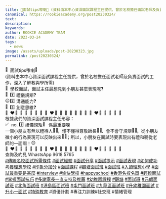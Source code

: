 ```yaml
---
title: 🌟面試tips嚟喇🌟 (資料由本中心資深面試課程主任提供，曾於名校擔任面試老師及負責面試的工作，深入了解教與學所需)
canonical: https://rookieacademy.org/post20230324/
text: 
description: 
keywords: 
author: ROOKIE ACADEMY TEAM
date: 2023-03-24
tags:
  - news
image: /assets/uploads/post-20230323.jpg
permalink: /post20230324/
---
```

<span class="x193iq5w xeuugli x13faqbe x1vvkbs x1xmvt09 x1lliihq x1s928wv xhkezso x1gmr53x x1cpjm7i x1fgarty x1943h6x xudqn12 x3x7a5m x6prxxf xvq8zen xo1l8bm xzsf02u x1yc453h" dir="auto"><div class="x11i5rnm xat24cr x1mh8g0r x1vvkbs xdj266r x126k92a"><div dir="auto" style="text-align: start;"><span class="x3nfvp2 x1j61x8r x1fcty0u xdj266r xhhsvwb xat24cr xgzva0m xxymvpz xlup9mm x1kky2od"><img height="16" width="16" alt="🌟" referrerpolicy="origin-when-cross-origin" src="https://static.xx.fbcdn.net/images/emoji.php/v9/t39/1.5/16/1f31f.png"></span>面試tips嚟喇<span class="x3nfvp2 x1j61x8r x1fcty0u xdj266r xhhsvwb xat24cr xgzva0m xxymvpz xlup9mm x1kky2od"><img height="16" width="16" alt="🌟" referrerpolicy="origin-when-cross-origin" src="https://static.xx.fbcdn.net/images/emoji.php/v9/t39/1.5/16/1f31f.png"></span> </div></div><div class="x11i5rnm xat24cr x1mh8g0r x1vvkbs xtlvy1s x126k92a"><div dir="auto" style="text-align: start;">(資料由本中心資深面試課程主任提供，曾於名校擔任面試老師及負責面試的工作，深入了解教與學所需)</div></div><div class="x11i5rnm xat24cr x1mh8g0r x1vvkbs xtlvy1s x126k92a"><div dir="auto" style="text-align: start;"><span class="x3nfvp2 x1j61x8r x1fcty0u xdj266r xhhsvwb xat24cr xgzva0m xxymvpz xlup9mm x1kky2od"><img height="16" width="16" alt="🧐" referrerpolicy="origin-when-cross-origin" src="https://static.xx.fbcdn.net/images/emoji.php/v9/t36/1.5/16/1f9d0.png"></span>學校面試，面試主任最想見到小朋友甚麼表現呢<span class="x3nfvp2 x1j61x8r x1fcty0u xdj266r xhhsvwb xat24cr xgzva0m xxymvpz xlup9mm x1kky2od"><img height="16" width="16" alt="❓" referrerpolicy="origin-when-cross-origin" src="https://static.xx.fbcdn.net/images/emoji.php/v9/td3/1.5/16/2753.png"></span></div></div><div class="x11i5rnm xat24cr x1mh8g0r x1vvkbs xtlvy1s x126k92a"><div dir="auto" style="text-align: start;"><span class="x3nfvp2 x1j61x8r x1fcty0u xdj266r xhhsvwb xat24cr xgzva0m xxymvpz xlup9mm x1kky2od"><img height="16" width="16" alt="🫡" referrerpolicy="origin-when-cross-origin" src="https://static.xx.fbcdn.net/images/emoji.php/v9/t7e/1.5/16/1fae1.png"></span><span class="x3nfvp2 x1j61x8r x1fcty0u xdj266r xhhsvwb xat24cr xgzva0m xxymvpz xlup9mm x1kky2od"><img height="16" width="16" alt="1️⃣" referrerpolicy="origin-when-cross-origin" src="https://static.xx.fbcdn.net/images/emoji.php/v9/t93/1.5/16/31_20e3.png"></span> 禮儀規矩<span class="x3nfvp2 x1j61x8r x1fcty0u xdj266r xhhsvwb xat24cr xgzva0m xxymvpz xlup9mm x1kky2od"><img height="16" width="16" alt="❓" referrerpolicy="origin-when-cross-origin" src="https://static.xx.fbcdn.net/images/emoji.php/v9/td3/1.5/16/2753.png"></span></div></div><div class="x11i5rnm xat24cr x1mh8g0r x1vvkbs xtlvy1s x126k92a"><div dir="auto" style="text-align: start;"><span class="x3nfvp2 x1j61x8r x1fcty0u xdj266r xhhsvwb xat24cr xgzva0m xxymvpz xlup9mm x1kky2od"><img height="16" width="16" alt="😉" referrerpolicy="origin-when-cross-origin" src="https://static.xx.fbcdn.net/images/emoji.php/v9/tb0/1.5/16/1f609.png"></span><span class="x3nfvp2 x1j61x8r x1fcty0u xdj266r xhhsvwb xat24cr xgzva0m xxymvpz xlup9mm x1kky2od"><img height="16" width="16" alt="2️⃣" referrerpolicy="origin-when-cross-origin" src="https://static.xx.fbcdn.net/images/emoji.php/v9/tb2/1.5/16/32_20e3.png"></span> 溝通能力<span class="x3nfvp2 x1j61x8r x1fcty0u xdj266r xhhsvwb xat24cr xgzva0m xxymvpz xlup9mm x1kky2od"><img height="16" width="16" alt="❓" referrerpolicy="origin-when-cross-origin" src="https://static.xx.fbcdn.net/images/emoji.php/v9/td3/1.5/16/2753.png"></span></div></div><div class="x11i5rnm xat24cr x1mh8g0r x1vvkbs xtlvy1s x126k92a"><div dir="auto" style="text-align: start;"><span class="x3nfvp2 x1j61x8r x1fcty0u xdj266r xhhsvwb xat24cr xgzva0m xxymvpz xlup9mm x1kky2od"><img height="16" width="16" alt="🤔" referrerpolicy="origin-when-cross-origin" src="https://static.xx.fbcdn.net/images/emoji.php/v9/t8d/1.5/16/1f914.png"></span><span class="x3nfvp2 x1j61x8r x1fcty0u xdj266r xhhsvwb xat24cr xgzva0m xxymvpz xlup9mm x1kky2od"><img height="16" width="16" alt="3️⃣" referrerpolicy="origin-when-cross-origin" src="https://static.xx.fbcdn.net/images/emoji.php/v9/td1/1.5/16/33_20e3.png"></span> 創意思維<span class="x3nfvp2 x1j61x8r x1fcty0u xdj266r xhhsvwb xat24cr xgzva0m xxymvpz xlup9mm x1kky2od"><img height="16" width="16" alt="❓" referrerpolicy="origin-when-cross-origin" src="https://static.xx.fbcdn.net/images/emoji.php/v9/td3/1.5/16/2753.png"></span></div></div><div class="x11i5rnm xat24cr x1mh8g0r x1vvkbs xtlvy1s x126k92a"><div dir="auto" style="text-align: start;"><span class="x3nfvp2 x1j61x8r x1fcty0u xdj266r xhhsvwb xat24cr xgzva0m xxymvpz xlup9mm x1kky2od"><img height="16" width="16" alt="💖" referrerpolicy="origin-when-cross-origin" src="https://static.xx.fbcdn.net/images/emoji.php/v9/t42/1.5/16/1f496.png"></span><span class="x3nfvp2 x1j61x8r x1fcty0u xdj266r xhhsvwb xat24cr xgzva0m xxymvpz xlup9mm x1kky2od"><img height="16" width="16" alt="❤️" referrerpolicy="origin-when-cross-origin" src="https://static.xx.fbcdn.net/images/emoji.php/v9/tf3/1.5/16/2764.png"></span><span class="x3nfvp2 x1j61x8r x1fcty0u xdj266r xhhsvwb xat24cr xgzva0m xxymvpz xlup9mm x1kky2od"><img height="16" width="16" alt="🧡" referrerpolicy="origin-when-cross-origin" src="https://static.xx.fbcdn.net/images/emoji.php/v9/t56/1.5/16/1f9e1.png"></span><span class="x3nfvp2 x1j61x8r x1fcty0u xdj266r xhhsvwb xat24cr xgzva0m xxymvpz xlup9mm x1kky2od"><img height="16" width="16" alt="💛" referrerpolicy="origin-when-cross-origin" src="https://static.xx.fbcdn.net/images/emoji.php/v9/t6e/1.5/16/1f49b.png"></span><span class="x3nfvp2 x1j61x8r x1fcty0u xdj266r xhhsvwb xat24cr xgzva0m xxymvpz xlup9mm x1kky2od"><img height="16" width="16" alt="💙" referrerpolicy="origin-when-cross-origin" src="https://static.xx.fbcdn.net/images/emoji.php/v9/tc5/1.5/16/1f499.png"></span><span class="x3nfvp2 x1j61x8r x1fcty0u xdj266r xhhsvwb xat24cr xgzva0m xxymvpz xlup9mm x1kky2od"><img height="16" width="16" alt="💜" referrerpolicy="origin-when-cross-origin" src="https://static.xx.fbcdn.net/images/emoji.php/v9/tef/1.5/16/1f49c.png"></span><span class="x3nfvp2 x1j61x8r x1fcty0u xdj266r xhhsvwb xat24cr xgzva0m xxymvpz xlup9mm x1kky2od"><img height="16" width="16" alt="🤍" referrerpolicy="origin-when-cross-origin" src="https://static.xx.fbcdn.net/images/emoji.php/v9/t1e/1.5/16/1f90d.png"></span><span class="x3nfvp2 x1j61x8r x1fcty0u xdj266r xhhsvwb xat24cr xgzva0m xxymvpz xlup9mm x1kky2od"><img height="16" width="16" alt="🤎" referrerpolicy="origin-when-cross-origin" src="https://static.xx.fbcdn.net/images/emoji.php/v9/t9f/1.5/16/1f90e.png"></span><span class="x3nfvp2 x1j61x8r x1fcty0u xdj266r xhhsvwb xat24cr xgzva0m xxymvpz xlup9mm x1kky2od"><img height="16" width="16" alt="💖" referrerpolicy="origin-when-cross-origin" src="https://static.xx.fbcdn.net/images/emoji.php/v9/t42/1.5/16/1f496.png"></span><span class="x3nfvp2 x1j61x8r x1fcty0u xdj266r xhhsvwb xat24cr xgzva0m xxymvpz xlup9mm x1kky2od"><img height="16" width="16" alt="❤️" referrerpolicy="origin-when-cross-origin" src="https://static.xx.fbcdn.net/images/emoji.php/v9/tf3/1.5/16/2764.png"></span><span class="x3nfvp2 x1j61x8r x1fcty0u xdj266r xhhsvwb xat24cr xgzva0m xxymvpz xlup9mm x1kky2od"><img height="16" width="16" alt="🧡" referrerpolicy="origin-when-cross-origin" src="https://static.xx.fbcdn.net/images/emoji.php/v9/t56/1.5/16/1f9e1.png"></span><span class="x3nfvp2 x1j61x8r x1fcty0u xdj266r xhhsvwb xat24cr xgzva0m xxymvpz xlup9mm x1kky2od"><img height="16" width="16" alt="💛" referrerpolicy="origin-when-cross-origin" src="https://static.xx.fbcdn.net/images/emoji.php/v9/t6e/1.5/16/1f49b.png"></span><span class="x3nfvp2 x1j61x8r x1fcty0u xdj266r xhhsvwb xat24cr xgzva0m xxymvpz xlup9mm x1kky2od"><img height="16" width="16" alt="💚" referrerpolicy="origin-when-cross-origin" src="https://static.xx.fbcdn.net/images/emoji.php/v9/ted/1.5/16/1f49a.png"></span><span class="x3nfvp2 x1j61x8r x1fcty0u xdj266r xhhsvwb xat24cr xgzva0m xxymvpz xlup9mm x1kky2od"><img height="16" width="16" alt="💙" referrerpolicy="origin-when-cross-origin" src="https://static.xx.fbcdn.net/images/emoji.php/v9/tc5/1.5/16/1f499.png"></span><span class="x3nfvp2 x1j61x8r x1fcty0u xdj266r xhhsvwb xat24cr xgzva0m xxymvpz xlup9mm x1kky2od"><img height="16" width="16" alt="💜" referrerpolicy="origin-when-cross-origin" src="https://static.xx.fbcdn.net/images/emoji.php/v9/tef/1.5/16/1f49c.png"></span><span class="x3nfvp2 x1j61x8r x1fcty0u xdj266r xhhsvwb xat24cr xgzva0m xxymvpz xlup9mm x1kky2od"><img height="16" width="16" alt="🤍" referrerpolicy="origin-when-cross-origin" src="https://static.xx.fbcdn.net/images/emoji.php/v9/t1e/1.5/16/1f90d.png"></span><span class="x3nfvp2 x1j61x8r x1fcty0u xdj266r xhhsvwb xat24cr xgzva0m xxymvpz xlup9mm x1kky2od"><img height="16" width="16" alt="🤎" referrerpolicy="origin-when-cross-origin" src="https://static.xx.fbcdn.net/images/emoji.php/v9/t9f/1.5/16/1f90e.png"></span><span class="x3nfvp2 x1j61x8r x1fcty0u xdj266r xhhsvwb xat24cr xgzva0m xxymvpz xlup9mm x1kky2od"><img height="16" width="16" alt="💖" referrerpolicy="origin-when-cross-origin" src="https://static.xx.fbcdn.net/images/emoji.php/v9/t42/1.5/16/1f496.png"></span><span class="x3nfvp2 x1j61x8r x1fcty0u xdj266r xhhsvwb xat24cr xgzva0m xxymvpz xlup9mm x1kky2od"><img height="16" width="16" alt="❤️" referrerpolicy="origin-when-cross-origin" src="https://static.xx.fbcdn.net/images/emoji.php/v9/tf3/1.5/16/2764.png"></span><span class="x3nfvp2 x1j61x8r x1fcty0u xdj266r xhhsvwb xat24cr xgzva0m xxymvpz xlup9mm x1kky2od"><img height="16" width="16" alt="🧡" referrerpolicy="origin-when-cross-origin" src="https://static.xx.fbcdn.net/images/emoji.php/v9/t56/1.5/16/1f9e1.png"></span><span class="x3nfvp2 x1j61x8r x1fcty0u xdj266r xhhsvwb xat24cr xgzva0m xxymvpz xlup9mm x1kky2od"><img height="16" width="16" alt="💛" referrerpolicy="origin-when-cross-origin" src="https://static.xx.fbcdn.net/images/emoji.php/v9/t6e/1.5/16/1f49b.png"></span><span class="x3nfvp2 x1j61x8r x1fcty0u xdj266r xhhsvwb xat24cr xgzva0m xxymvpz xlup9mm x1kky2od"><img height="16" width="16" alt="💙" referrerpolicy="origin-when-cross-origin" src="https://static.xx.fbcdn.net/images/emoji.php/v9/tc5/1.5/16/1f499.png"></span><span class="x3nfvp2 x1j61x8r x1fcty0u xdj266r xhhsvwb xat24cr xgzva0m xxymvpz xlup9mm x1kky2od"><img height="16" width="16" alt="💜" referrerpolicy="origin-when-cross-origin" src="https://static.xx.fbcdn.net/images/emoji.php/v9/tef/1.5/16/1f49c.png"></span><span class="x3nfvp2 x1j61x8r x1fcty0u xdj266r xhhsvwb xat24cr xgzva0m xxymvpz xlup9mm x1kky2od"><img height="16" width="16" alt="🤍" referrerpolicy="origin-when-cross-origin" src="https://static.xx.fbcdn.net/images/emoji.php/v9/t1e/1.5/16/1f90d.png"></span></div></div><div class="x11i5rnm xat24cr x1mh8g0r x1vvkbs xtlvy1s x126k92a"><div dir="auto" style="text-align: start;">根據我們的資深面試課程主任形容：</div></div><div class="x11i5rnm xat24cr x1mh8g0r x1vvkbs xtlvy1s x126k92a"><div dir="auto" style="text-align: start;"><span class="x3nfvp2 x1j61x8r x1fcty0u xdj266r xhhsvwb xat24cr xgzva0m xxymvpz xlup9mm x1kky2od"><img height="16" width="16" alt="✅" referrerpolicy="origin-when-cross-origin" src="https://static.xx.fbcdn.net/images/emoji.php/v9/tba/1.5/16/2705.png"></span> no. <span class="x3nfvp2 x1j61x8r x1fcty0u xdj266r xhhsvwb xat24cr xgzva0m xxymvpz xlup9mm x1kky2od"><img height="16" width="16" alt="1️⃣" referrerpolicy="origin-when-cross-origin" src="https://static.xx.fbcdn.net/images/emoji.php/v9/t93/1.5/16/31_20e3.png"></span> 禮儀規矩<span class="x3nfvp2 x1j61x8r x1fcty0u xdj266r xhhsvwb xat24cr xgzva0m xxymvpz xlup9mm x1kky2od"><img height="16" width="16" alt="💖" referrerpolicy="origin-when-cross-origin" src="https://static.xx.fbcdn.net/images/emoji.php/v9/t42/1.5/16/1f496.png"></span> 係最重要㗎</div></div><div class="x11i5rnm xat24cr x1mh8g0r x1vvkbs xtlvy1s x126k92a"><div dir="auto" style="text-align: start;">一個小朋友有無以禮待人<span class="x3nfvp2 x1j61x8r x1fcty0u xdj266r xhhsvwb xat24cr xgzva0m xxymvpz xlup9mm x1kky2od"><img height="16" width="16" alt="👦🏼" referrerpolicy="origin-when-cross-origin" src="https://static.xx.fbcdn.net/images/emoji.php/v9/ta1/1.5/16/1f466_1f3fc.png"></span>，懂不懂得尊敬師長<span class="x3nfvp2 x1j61x8r x1fcty0u xdj266r xhhsvwb xat24cr xgzva0m xxymvpz xlup9mm x1kky2od"><img height="16" width="16" alt="👧🏼" referrerpolicy="origin-when-cross-origin" src="https://static.xx.fbcdn.net/images/emoji.php/v9/t62/1.5/16/1f467_1f3fc.png"></span>、會不會守規矩<span class="x3nfvp2 x1j61x8r x1fcty0u xdj266r xhhsvwb xat24cr xgzva0m xxymvpz xlup9mm x1kky2od"><img height="16" width="16" alt="🧒🏼" referrerpolicy="origin-when-cross-origin" src="https://static.xx.fbcdn.net/images/emoji.php/v9/t34/1.5/16/1f9d2_1f3fc.png"></span>，從小朋友微小的行為表現可以反映出來<span class="x3nfvp2 x1j61x8r x1fcty0u xdj266r xhhsvwb xat24cr xgzva0m xxymvpz xlup9mm x1kky2od"><img height="16" width="16" alt="👧🏼" referrerpolicy="origin-when-cross-origin" src="https://static.xx.fbcdn.net/images/emoji.php/v9/t62/1.5/16/1f467_1f3fc.png"></span>；所以，小朋友在面試時要表現出有禮和聽從老師的一面啊！<span class="x3nfvp2 x1j61x8r x1fcty0u xdj266r xhhsvwb xat24cr xgzva0m xxymvpz xlup9mm x1kky2od"><img height="16" width="16" alt="😊" referrerpolicy="origin-when-cross-origin" src="https://static.xx.fbcdn.net/images/emoji.php/v9/td8/1.5/16/1f60a.png"></span></div></div><div class="x11i5rnm xat24cr x1mh8g0r x1vvkbs xtlvy1s x126k92a"><div dir="auto" style="text-align: start;"><span class="x3nfvp2 x1j61x8r x1fcty0u xdj266r xhhsvwb xat24cr xgzva0m xxymvpz xlup9mm x1kky2od"><img height="16" width="16" alt="💖" referrerpolicy="origin-when-cross-origin" src="https://static.xx.fbcdn.net/images/emoji.php/v9/t42/1.5/16/1f496.png"></span><span class="x3nfvp2 x1j61x8r x1fcty0u xdj266r xhhsvwb xat24cr xgzva0m xxymvpz xlup9mm x1kky2od"><img height="16" width="16" alt="❤️" referrerpolicy="origin-when-cross-origin" src="https://static.xx.fbcdn.net/images/emoji.php/v9/tf3/1.5/16/2764.png"></span><span class="x3nfvp2 x1j61x8r x1fcty0u xdj266r xhhsvwb xat24cr xgzva0m xxymvpz xlup9mm x1kky2od"><img height="16" width="16" alt="🧡" referrerpolicy="origin-when-cross-origin" src="https://static.xx.fbcdn.net/images/emoji.php/v9/t56/1.5/16/1f9e1.png"></span><span class="x3nfvp2 x1j61x8r x1fcty0u xdj266r xhhsvwb xat24cr xgzva0m xxymvpz xlup9mm x1kky2od"><img height="16" width="16" alt="💛" referrerpolicy="origin-when-cross-origin" src="https://static.xx.fbcdn.net/images/emoji.php/v9/t6e/1.5/16/1f49b.png"></span><span class="x3nfvp2 x1j61x8r x1fcty0u xdj266r xhhsvwb xat24cr xgzva0m xxymvpz xlup9mm x1kky2od"><img height="16" width="16" alt="💙" referrerpolicy="origin-when-cross-origin" src="https://static.xx.fbcdn.net/images/emoji.php/v9/tc5/1.5/16/1f499.png"></span><span class="x3nfvp2 x1j61x8r x1fcty0u xdj266r xhhsvwb xat24cr xgzva0m xxymvpz xlup9mm x1kky2od"><img height="16" width="16" alt="💜" referrerpolicy="origin-when-cross-origin" src="https://static.xx.fbcdn.net/images/emoji.php/v9/tef/1.5/16/1f49c.png"></span><span class="x3nfvp2 x1j61x8r x1fcty0u xdj266r xhhsvwb xat24cr xgzva0m xxymvpz xlup9mm x1kky2od"><img height="16" width="16" alt="🤍" referrerpolicy="origin-when-cross-origin" src="https://static.xx.fbcdn.net/images/emoji.php/v9/t1e/1.5/16/1f90d.png"></span><span class="x3nfvp2 x1j61x8r x1fcty0u xdj266r xhhsvwb xat24cr xgzva0m xxymvpz xlup9mm x1kky2od"><img height="16" width="16" alt="🤎" referrerpolicy="origin-when-cross-origin" src="https://static.xx.fbcdn.net/images/emoji.php/v9/t9f/1.5/16/1f90e.png"></span><span class="x3nfvp2 x1j61x8r x1fcty0u xdj266r xhhsvwb xat24cr xgzva0m xxymvpz xlup9mm x1kky2od"><img height="16" width="16" alt="💖" referrerpolicy="origin-when-cross-origin" src="https://static.xx.fbcdn.net/images/emoji.php/v9/t42/1.5/16/1f496.png"></span><span class="x3nfvp2 x1j61x8r x1fcty0u xdj266r xhhsvwb xat24cr xgzva0m xxymvpz xlup9mm x1kky2od"><img height="16" width="16" alt="❤️" referrerpolicy="origin-when-cross-origin" src="https://static.xx.fbcdn.net/images/emoji.php/v9/tf3/1.5/16/2764.png"></span><span class="x3nfvp2 x1j61x8r x1fcty0u xdj266r xhhsvwb xat24cr xgzva0m xxymvpz xlup9mm x1kky2od"><img height="16" width="16" alt="🧡" referrerpolicy="origin-when-cross-origin" src="https://static.xx.fbcdn.net/images/emoji.php/v9/t56/1.5/16/1f9e1.png"></span><span class="x3nfvp2 x1j61x8r x1fcty0u xdj266r xhhsvwb xat24cr xgzva0m xxymvpz xlup9mm x1kky2od"><img height="16" width="16" alt="💛" referrerpolicy="origin-when-cross-origin" src="https://static.xx.fbcdn.net/images/emoji.php/v9/t6e/1.5/16/1f49b.png"></span><span class="x3nfvp2 x1j61x8r x1fcty0u xdj266r xhhsvwb xat24cr xgzva0m xxymvpz xlup9mm x1kky2od"><img height="16" width="16" alt="💚" referrerpolicy="origin-when-cross-origin" src="https://static.xx.fbcdn.net/images/emoji.php/v9/ted/1.5/16/1f49a.png"></span><span class="x3nfvp2 x1j61x8r x1fcty0u xdj266r xhhsvwb xat24cr xgzva0m xxymvpz xlup9mm x1kky2od"><img height="16" width="16" alt="💙" referrerpolicy="origin-when-cross-origin" src="https://static.xx.fbcdn.net/images/emoji.php/v9/tc5/1.5/16/1f499.png"></span><span class="x3nfvp2 x1j61x8r x1fcty0u xdj266r xhhsvwb xat24cr xgzva0m xxymvpz xlup9mm x1kky2od"><img height="16" width="16" alt="💜" referrerpolicy="origin-when-cross-origin" src="https://static.xx.fbcdn.net/images/emoji.php/v9/tef/1.5/16/1f49c.png"></span><span class="x3nfvp2 x1j61x8r x1fcty0u xdj266r xhhsvwb xat24cr xgzva0m xxymvpz xlup9mm x1kky2od"><img height="16" width="16" alt="🤍" referrerpolicy="origin-when-cross-origin" src="https://static.xx.fbcdn.net/images/emoji.php/v9/t1e/1.5/16/1f90d.png"></span><span class="x3nfvp2 x1j61x8r x1fcty0u xdj266r xhhsvwb xat24cr xgzva0m xxymvpz xlup9mm x1kky2od"><img height="16" width="16" alt="🤎" referrerpolicy="origin-when-cross-origin" src="https://static.xx.fbcdn.net/images/emoji.php/v9/t9f/1.5/16/1f90e.png"></span><span class="x3nfvp2 x1j61x8r x1fcty0u xdj266r xhhsvwb xat24cr xgzva0m xxymvpz xlup9mm x1kky2od"><img height="16" width="16" alt="💖" referrerpolicy="origin-when-cross-origin" src="https://static.xx.fbcdn.net/images/emoji.php/v9/t42/1.5/16/1f496.png"></span><span class="x3nfvp2 x1j61x8r x1fcty0u xdj266r xhhsvwb xat24cr xgzva0m xxymvpz xlup9mm x1kky2od"><img height="16" width="16" alt="❤️" referrerpolicy="origin-when-cross-origin" src="https://static.xx.fbcdn.net/images/emoji.php/v9/tf3/1.5/16/2764.png"></span><span class="x3nfvp2 x1j61x8r x1fcty0u xdj266r xhhsvwb xat24cr xgzva0m xxymvpz xlup9mm x1kky2od"><img height="16" width="16" alt="🧡" referrerpolicy="origin-when-cross-origin" src="https://static.xx.fbcdn.net/images/emoji.php/v9/t56/1.5/16/1f9e1.png"></span><span class="x3nfvp2 x1j61x8r x1fcty0u xdj266r xhhsvwb xat24cr xgzva0m xxymvpz xlup9mm x1kky2od"><img height="16" width="16" alt="💛" referrerpolicy="origin-when-cross-origin" src="https://static.xx.fbcdn.net/images/emoji.php/v9/t6e/1.5/16/1f49b.png"></span><span class="x3nfvp2 x1j61x8r x1fcty0u xdj266r xhhsvwb xat24cr xgzva0m xxymvpz xlup9mm x1kky2od"><img height="16" width="16" alt="💙" referrerpolicy="origin-when-cross-origin" src="https://static.xx.fbcdn.net/images/emoji.php/v9/tc5/1.5/16/1f499.png"></span><span class="x3nfvp2 x1j61x8r x1fcty0u xdj266r xhhsvwb xat24cr xgzva0m xxymvpz xlup9mm x1kky2od"><img height="16" width="16" alt="💜" referrerpolicy="origin-when-cross-origin" src="https://static.xx.fbcdn.net/images/emoji.php/v9/tef/1.5/16/1f49c.png"></span><span class="x3nfvp2 x1j61x8r x1fcty0u xdj266r xhhsvwb xat24cr xgzva0m xxymvpz xlup9mm x1kky2od"><img height="16" width="16" alt="🤍" referrerpolicy="origin-when-cross-origin" src="https://static.xx.fbcdn.net/images/emoji.php/v9/t1e/1.5/16/1f90d.png"></span></div></div><div class="x11i5rnm xat24cr x1mh8g0r x1vvkbs xtlvy1s x126k92a"><div dir="auto" style="text-align: start;">查詢及約見 WhastsApp 9618 5765</div></div><div class="x11i5rnm xat24cr x1mh8g0r x1vvkbs xtlvy1s x126k92a"><div dir="auto" style="text-align: start;"><span><a class="x1i10hfl xjbqb8w x6umtig x1b1mbwd xaqea5y xav7gou x9f619 x1ypdohk xt0psk2 xe8uvvx xdj266r x11i5rnm xat24cr x1mh8g0r xexx8yu x4uap5 x18d9i69 xkhd6sd x16tdsg8 x1hl2dhg xggy1nq x1a2a7pz xt0b8zv x1qq9wsj xo1l8bm" href="https://www.facebook.com/hashtag/%E5%82%B3%E7%B5%B1%E5%90%8D%E6%A0%A1%E9%9D%A2%E8%A9%A6%E6%89%80%E9%9C%80%E6%A2%9D%E4%BB%B6?__eep__=6&amp;__cft__[0]=AZUesQPnwUcpKMmtsBWetkfaCcVOdzceK5KbPGIqsdkrLgcTVvAcSMjX5ipfWhFHQxMulR43A37VYWkLFxpb7QnaX8yftSfi0CmMrnEXFdWW9wTa-vCpuLuuNwHu6NofgtXwF_clL2BUjT9JMynuOHsO&amp;__tn__=*NK-R" role="link" tabindex="0">#傳統名校面試所需條件</a></span> <span><a class="x1i10hfl xjbqb8w x6umtig x1b1mbwd xaqea5y xav7gou x9f619 x1ypdohk xt0psk2 xe8uvvx xdj266r x11i5rnm xat24cr x1mh8g0r xexx8yu x4uap5 x18d9i69 xkhd6sd x16tdsg8 x1hl2dhg xggy1nq x1a2a7pz xt0b8zv x1qq9wsj xo1l8bm" href="https://www.facebook.com/hashtag/%E9%9D%A2%E8%A9%A6%E7%B6%93%E9%A9%97?__eep__=6&amp;__cft__[0]=AZUesQPnwUcpKMmtsBWetkfaCcVOdzceK5KbPGIqsdkrLgcTVvAcSMjX5ipfWhFHQxMulR43A37VYWkLFxpb7QnaX8yftSfi0CmMrnEXFdWW9wTa-vCpuLuuNwHu6NofgtXwF_clL2BUjT9JMynuOHsO&amp;__tn__=*NK-R" role="link" tabindex="0">#面試經驗</a></span> <span><a class="x1i10hfl xjbqb8w x6umtig x1b1mbwd xaqea5y xav7gou x9f619 x1ypdohk xt0psk2 xe8uvvx xdj266r x11i5rnm xat24cr x1mh8g0r xexx8yu x4uap5 x18d9i69 xkhd6sd x16tdsg8 x1hl2dhg xggy1nq x1a2a7pz xt0b8zv x1qq9wsj xo1l8bm" href="https://www.facebook.com/hashtag/%E9%9D%A2%E8%A9%A6%E5%88%86%E4%BA%AB?__eep__=6&amp;__cft__[0]=AZUesQPnwUcpKMmtsBWetkfaCcVOdzceK5KbPGIqsdkrLgcTVvAcSMjX5ipfWhFHQxMulR43A37VYWkLFxpb7QnaX8yftSfi0CmMrnEXFdWW9wTa-vCpuLuuNwHu6NofgtXwF_clL2BUjT9JMynuOHsO&amp;__tn__=*NK-R" role="link" tabindex="0">#面試分享</a></span> <span><a class="x1i10hfl xjbqb8w x6umtig x1b1mbwd xaqea5y xav7gou x9f619 x1ypdohk xt0psk2 xe8uvvx xdj266r x11i5rnm xat24cr x1mh8g0r xexx8yu x4uap5 x18d9i69 xkhd6sd x16tdsg8 x1hl2dhg xggy1nq x1a2a7pz xt0b8zv x1qq9wsj xo1l8bm" href="https://www.facebook.com/hashtag/%E9%9D%A2%E8%A9%A6%E6%8F%90%E7%A4%BA?__eep__=6&amp;__cft__[0]=AZUesQPnwUcpKMmtsBWetkfaCcVOdzceK5KbPGIqsdkrLgcTVvAcSMjX5ipfWhFHQxMulR43A37VYWkLFxpb7QnaX8yftSfi0CmMrnEXFdWW9wTa-vCpuLuuNwHu6NofgtXwF_clL2BUjT9JMynuOHsO&amp;__tn__=*NK-R" role="link" tabindex="0">#面試提示</a></span> <span><a class="x1i10hfl xjbqb8w x6umtig x1b1mbwd xaqea5y xav7gou x9f619 x1ypdohk xt0psk2 xe8uvvx xdj266r x11i5rnm xat24cr x1mh8g0r xexx8yu x4uap5 x18d9i69 xkhd6sd x16tdsg8 x1hl2dhg xggy1nq x1a2a7pz xt0b8zv x1qq9wsj xo1l8bm" href="https://www.facebook.com/hashtag/%E9%9D%A2%E8%A9%A6%E8%A1%A8%E7%8F%BE?__eep__=6&amp;__cft__[0]=AZUesQPnwUcpKMmtsBWetkfaCcVOdzceK5KbPGIqsdkrLgcTVvAcSMjX5ipfWhFHQxMulR43A37VYWkLFxpb7QnaX8yftSfi0CmMrnEXFdWW9wTa-vCpuLuuNwHu6NofgtXwF_clL2BUjT9JMynuOHsO&amp;__tn__=*NK-R" role="link" tabindex="0">#面試表現</a></span> <span><a class="x1i10hfl xjbqb8w x6umtig x1b1mbwd xaqea5y xav7gou x9f619 x1ypdohk xt0psk2 xe8uvvx xdj266r x11i5rnm xat24cr x1mh8g0r xexx8yu x4uap5 x18d9i69 xkhd6sd x16tdsg8 x1hl2dhg xggy1nq x1a2a7pz xt0b8zv x1qq9wsj xo1l8bm" href="https://www.facebook.com/hashtag/%E5%A6%82%E4%BD%95%E6%88%90%E5%8A%9F%E8%80%83%E7%8D%B2%E7%90%86%E6%83%B3%E5%AD%B8%E6%A0%A1?__eep__=6&amp;__cft__[0]=AZUesQPnwUcpKMmtsBWetkfaCcVOdzceK5KbPGIqsdkrLgcTVvAcSMjX5ipfWhFHQxMulR43A37VYWkLFxpb7QnaX8yftSfi0CmMrnEXFdWW9wTa-vCpuLuuNwHu6NofgtXwF_clL2BUjT9JMynuOHsO&amp;__tn__=*NK-R" role="link" tabindex="0">#如何成功考獲理想學校</a></span> <span><a class="x1i10hfl xjbqb8w x6umtig x1b1mbwd xaqea5y xav7gou x9f619 x1ypdohk xt0psk2 xe8uvvx xdj266r x11i5rnm xat24cr x1mh8g0r xexx8yu x4uap5 x18d9i69 xkhd6sd x16tdsg8 x1hl2dhg xggy1nq x1a2a7pz xt0b8zv x1qq9wsj xo1l8bm" href="https://www.facebook.com/hashtag/%E5%8D%B0%E8%B1%A1%E5%88%86%E5%8A%A0%E5%88%86?__eep__=6&amp;__cft__[0]=AZUesQPnwUcpKMmtsBWetkfaCcVOdzceK5KbPGIqsdkrLgcTVvAcSMjX5ipfWhFHQxMulR43A37VYWkLFxpb7QnaX8yftSfi0CmMrnEXFdWW9wTa-vCpuLuuNwHu6NofgtXwF_clL2BUjT9JMynuOHsO&amp;__tn__=*NK-R" role="link" tabindex="0">#印象分加分</a></span> <span><a class="x1i10hfl xjbqb8w x6umtig x1b1mbwd xaqea5y xav7gou x9f619 x1ypdohk xt0psk2 xe8uvvx xdj266r x11i5rnm xat24cr x1mh8g0r xexx8yu x4uap5 x18d9i69 xkhd6sd x16tdsg8 x1hl2dhg xggy1nq x1a2a7pz xt0b8zv x1qq9wsj xo1l8bm" href="https://www.facebook.com/hashtag/%E9%9D%A2%E8%A9%A6%E8%AA%B2%E7%A8%8B?__eep__=6&amp;__cft__[0]=AZUesQPnwUcpKMmtsBWetkfaCcVOdzceK5KbPGIqsdkrLgcTVvAcSMjX5ipfWhFHQxMulR43A37VYWkLFxpb7QnaX8yftSfi0CmMrnEXFdWW9wTa-vCpuLuuNwHu6NofgtXwF_clL2BUjT9JMynuOHsO&amp;__tn__=*NK-R" role="link" tabindex="0">#面試課程</a></span> <span><a class="x1i10hfl xjbqb8w x6umtig x1b1mbwd xaqea5y xav7gou x9f619 x1ypdohk xt0psk2 xe8uvvx xdj266r x11i5rnm xat24cr x1mh8g0r xexx8yu x4uap5 x18d9i69 xkhd6sd x16tdsg8 x1hl2dhg xggy1nq x1a2a7pz xt0b8zv x1qq9wsj xo1l8bm" href="https://www.facebook.com/hashtag/%E8%A7%80%E5%A1%98%E9%9D%A2%E8%A9%A6%E7%8F%AD?__eep__=6&amp;__cft__[0]=AZUesQPnwUcpKMmtsBWetkfaCcVOdzceK5KbPGIqsdkrLgcTVvAcSMjX5ipfWhFHQxMulR43A37VYWkLFxpb7QnaX8yftSfi0CmMrnEXFdWW9wTa-vCpuLuuNwHu6NofgtXwF_clL2BUjT9JMynuOHsO&amp;__tn__=*NK-R" role="link" tabindex="0">#觀塘面試班</a></span> <span><a class="x1i10hfl xjbqb8w x6umtig x1b1mbwd xaqea5y xav7gou x9f619 x1ypdohk xt0psk2 xe8uvvx xdj266r x11i5rnm xat24cr x1mh8g0r xexx8yu x4uap5 x18d9i69 xkhd6sd x16tdsg8 x1hl2dhg xggy1nq x1a2a7pz xt0b8zv x1qq9wsj xo1l8bm" href="https://www.facebook.com/hashtag/%E9%9D%A2%E8%A9%A6%E7%8F%AD?__eep__=6&amp;__cft__[0]=AZUesQPnwUcpKMmtsBWetkfaCcVOdzceK5KbPGIqsdkrLgcTVvAcSMjX5ipfWhFHQxMulR43A37VYWkLFxpb7QnaX8yftSfi0CmMrnEXFdWW9wTa-vCpuLuuNwHu6NofgtXwF_clL2BUjT9JMynuOHsO&amp;__tn__=*NK-R" role="link" tabindex="0">#面試班</a></span> <span><a class="x1i10hfl xjbqb8w x6umtig x1b1mbwd xaqea5y xav7gou x9f619 x1ypdohk xt0psk2 xe8uvvx xdj266r x11i5rnm xat24cr x1mh8g0r xexx8yu x4uap5 x18d9i69 xkhd6sd x16tdsg8 x1hl2dhg xggy1nq x1a2a7pz xt0b8zv x1qq9wsj xo1l8bm" href="https://www.facebook.com/hashtag/%E5%85%A5%E8%AE%80%E7%90%86%E6%83%B3%E5%B0%8F%E5%AD%B8?__eep__=6&amp;__cft__[0]=AZUesQPnwUcpKMmtsBWetkfaCcVOdzceK5KbPGIqsdkrLgcTVvAcSMjX5ipfWhFHQxMulR43A37VYWkLFxpb7QnaX8yftSfi0CmMrnEXFdWW9wTa-vCpuLuuNwHu6NofgtXwF_clL2BUjT9JMynuOHsO&amp;__tn__=*NK-R" role="link" tabindex="0">#入讀理想小學</a></span> <span><a class="x1i10hfl xjbqb8w x6umtig x1b1mbwd xaqea5y xav7gou x9f619 x1ypdohk xt0psk2 xe8uvvx xdj266r x11i5rnm xat24cr x1mh8g0r xexx8yu x4uap5 x18d9i69 xkhd6sd x16tdsg8 x1hl2dhg xggy1nq x1a2a7pz xt0b8zv x1qq9wsj xo1l8bm" href="https://www.facebook.com/hashtag/%E9%9D%A2%E8%A9%A6%E6%9C%80%E9%87%8D%E8%A6%81%E6%98%AF%E7%94%9A%E9%BA%BC?__eep__=6&amp;__cft__[0]=AZUesQPnwUcpKMmtsBWetkfaCcVOdzceK5KbPGIqsdkrLgcTVvAcSMjX5ipfWhFHQxMulR43A37VYWkLFxpb7QnaX8yftSfi0CmMrnEXFdWW9wTa-vCpuLuuNwHu6NofgtXwF_clL2BUjT9JMynuOHsO&amp;__tn__=*NK-R" role="link" tabindex="0">#面試最重要是甚麼</a></span> <span><a class="x1i10hfl xjbqb8w x6umtig x1b1mbwd xaqea5y xav7gou x9f619 x1ypdohk xt0psk2 xe8uvvx xdj266r x11i5rnm xat24cr x1mh8g0r xexx8yu x4uap5 x18d9i69 xkhd6sd x16tdsg8 x1hl2dhg xggy1nq x1a2a7pz xt0b8zv x1qq9wsj xo1l8bm" href="https://www.facebook.com/hashtag/interview?__eep__=6&amp;__cft__[0]=AZUesQPnwUcpKMmtsBWetkfaCcVOdzceK5KbPGIqsdkrLgcTVvAcSMjX5ipfWhFHQxMulR43A37VYWkLFxpb7QnaX8yftSfi0CmMrnEXFdWW9wTa-vCpuLuuNwHu6NofgtXwF_clL2BUjT9JMynuOHsO&amp;__tn__=*NK-R" role="link" tabindex="0">#interview</a></span> <span><a class="x1i10hfl xjbqb8w x6umtig x1b1mbwd xaqea5y xav7gou x9f619 x1ypdohk xt0psk2 xe8uvvx xdj266r x11i5rnm xat24cr x1mh8g0r xexx8yu x4uap5 x18d9i69 xkhd6sd x16tdsg8 x1hl2dhg xggy1nq x1a2a7pz xt0b8zv x1qq9wsj xo1l8bm" href="https://www.facebook.com/hashtag/%E6%84%89%E5%BF%AB%E5%AD%B8%E6%A0%A1?__eep__=6&amp;__cft__[0]=AZUesQPnwUcpKMmtsBWetkfaCcVOdzceK5KbPGIqsdkrLgcTVvAcSMjX5ipfWhFHQxMulR43A37VYWkLFxpb7QnaX8yftSfi0CmMrnEXFdWW9wTa-vCpuLuuNwHu6NofgtXwF_clL2BUjT9JMynuOHsO&amp;__tn__=*NK-R" role="link" tabindex="0">#愉快學校</a></span> <span><a class="x1i10hfl xjbqb8w x6umtig x1b1mbwd xaqea5y xav7gou x9f619 x1ypdohk xt0psk2 xe8uvvx xdj266r x11i5rnm xat24cr x1mh8g0r xexx8yu x4uap5 x18d9i69 xkhd6sd x16tdsg8 x1hl2dhg xggy1nq x1a2a7pz xt0b8zv x1qq9wsj xo1l8bm" href="https://www.facebook.com/hashtag/happyschool?__eep__=6&amp;__cft__[0]=AZUesQPnwUcpKMmtsBWetkfaCcVOdzceK5KbPGIqsdkrLgcTVvAcSMjX5ipfWhFHQxMulR43A37VYWkLFxpb7QnaX8yftSfi0CmMrnEXFdWW9wTa-vCpuLuuNwHu6NofgtXwF_clL2BUjT9JMynuOHsO&amp;__tn__=*NK-R" role="link" tabindex="0">#happyschool</a></span> <span><a class="x1i10hfl xjbqb8w x6umtig x1b1mbwd xaqea5y xav7gou x9f619 x1ypdohk xt0psk2 xe8uvvx xdj266r x11i5rnm xat24cr x1mh8g0r xexx8yu x4uap5 x18d9i69 xkhd6sd x16tdsg8 x1hl2dhg xggy1nq x1a2a7pz xt0b8zv x1qq9wsj xo1l8bm" href="https://www.facebook.com/hashtag/%E9%A6%99%E6%B8%AF%E5%90%8D%E6%A0%A1%E5%90%8D%E5%96%AE?__eep__=6&amp;__cft__[0]=AZUesQPnwUcpKMmtsBWetkfaCcVOdzceK5KbPGIqsdkrLgcTVvAcSMjX5ipfWhFHQxMulR43A37VYWkLFxpb7QnaX8yftSfi0CmMrnEXFdWW9wTa-vCpuLuuNwHu6NofgtXwF_clL2BUjT9JMynuOHsO&amp;__tn__=*NK-R" role="link" tabindex="0">#香港名校名單</a></span> <span><a class="x1i10hfl xjbqb8w x6umtig x1b1mbwd xaqea5y xav7gou x9f619 x1ypdohk xt0psk2 xe8uvvx xdj266r x11i5rnm xat24cr x1mh8g0r xexx8yu x4uap5 x18d9i69 xkhd6sd x16tdsg8 x1hl2dhg xggy1nq x1a2a7pz xt0b8zv x1qq9wsj xo1l8bm" href="https://www.facebook.com/hashtag/%E8%BC%95%E9%AC%86%E9%9D%A2%E8%A9%A6?__eep__=6&amp;__cft__[0]=AZUesQPnwUcpKMmtsBWetkfaCcVOdzceK5KbPGIqsdkrLgcTVvAcSMjX5ipfWhFHQxMulR43A37VYWkLFxpb7QnaX8yftSfi0CmMrnEXFdWW9wTa-vCpuLuuNwHu6NofgtXwF_clL2BUjT9JMynuOHsO&amp;__tn__=*NK-R" role="link" tabindex="0">#輕鬆面試</a></span> <span><a class="x1i10hfl xjbqb8w x6umtig x1b1mbwd xaqea5y xav7gou x9f619 x1ypdohk xt0psk2 xe8uvvx xdj266r x11i5rnm xat24cr x1mh8g0r xexx8yu x4uap5 x18d9i69 xkhd6sd x16tdsg8 x1hl2dhg xggy1nq x1a2a7pz xt0b8zv x1qq9wsj xo1l8bm" href="https://www.facebook.com/hashtag/%E6%8E%8C%E6%8F%A1%E9%9D%A2%E8%A9%A6%E6%8A%80%E5%B7%A7?__eep__=6&amp;__cft__[0]=AZUesQPnwUcpKMmtsBWetkfaCcVOdzceK5KbPGIqsdkrLgcTVvAcSMjX5ipfWhFHQxMulR43A37VYWkLFxpb7QnaX8yftSfi0CmMrnEXFdWW9wTa-vCpuLuuNwHu6NofgtXwF_clL2BUjT9JMynuOHsO&amp;__tn__=*NK-R" role="link" tabindex="0">#掌握面試技巧</a></span> <span><a class="x1i10hfl xjbqb8w x6umtig x1b1mbwd xaqea5y xav7gou x9f619 x1ypdohk xt0psk2 xe8uvvx xdj266r x11i5rnm xat24cr x1mh8g0r xexx8yu x4uap5 x18d9i69 xkhd6sd x16tdsg8 x1hl2dhg xggy1nq x1a2a7pz xt0b8zv x1qq9wsj xo1l8bm" href="https://www.facebook.com/hashtag/%E5%A4%9A%E8%AC%9D%E5%AE%B6%E9%95%B7%E4%B8%80%E7%9B%B4%E6%94%AF%E6%8C%81%E5%8F%8A%E6%8E%A8%E8%96%A6?__eep__=6&amp;__cft__[0]=AZUesQPnwUcpKMmtsBWetkfaCcVOdzceK5KbPGIqsdkrLgcTVvAcSMjX5ipfWhFHQxMulR43A37VYWkLFxpb7QnaX8yftSfi0CmMrnEXFdWW9wTa-vCpuLuuNwHu6NofgtXwF_clL2BUjT9JMynuOHsO&amp;__tn__=*NK-R" role="link" tabindex="0">#多謝家長一直支持及推薦</a></span> <span><a class="x1i10hfl xjbqb8w x6umtig x1b1mbwd xaqea5y xav7gou x9f619 x1ypdohk xt0psk2 xe8uvvx xdj266r x11i5rnm xat24cr x1mh8g0r xexx8yu x4uap5 x18d9i69 xkhd6sd x16tdsg8 x1hl2dhg xggy1nq x1a2a7pz xt0b8zv x1qq9wsj xo1l8bm" href="https://www.facebook.com/hashtag/%E5%B9%BC%E7%A8%9A%E5%9C%92%E8%AA%B2%E7%A8%8B?__eep__=6&amp;__cft__[0]=AZUesQPnwUcpKMmtsBWetkfaCcVOdzceK5KbPGIqsdkrLgcTVvAcSMjX5ipfWhFHQxMulR43A37VYWkLFxpb7QnaX8yftSfi0CmMrnEXFdWW9wTa-vCpuLuuNwHu6NofgtXwF_clL2BUjT9JMynuOHsO&amp;__tn__=*NK-R" role="link" tabindex="0">#幼稚園課程</a></span> <span><a class="x1i10hfl xjbqb8w x6umtig x1b1mbwd xaqea5y xav7gou x9f619 x1ypdohk xt0psk2 xe8uvvx xdj266r x11i5rnm xat24cr x1mh8g0r xexx8yu x4uap5 x18d9i69 xkhd6sd x16tdsg8 x1hl2dhg xggy1nq x1a2a7pz xt0b8zv x1qq9wsj xo1l8bm" href="https://www.facebook.com/hashtag/%E8%A7%80%E5%A1%98?__eep__=6&amp;__cft__[0]=AZUesQPnwUcpKMmtsBWetkfaCcVOdzceK5KbPGIqsdkrLgcTVvAcSMjX5ipfWhFHQxMulR43A37VYWkLFxpb7QnaX8yftSfi0CmMrnEXFdWW9wTa-vCpuLuuNwHu6NofgtXwF_clL2BUjT9JMynuOHsO&amp;__tn__=*NK-R" role="link" tabindex="0">#觀塘</a></span> <span><a class="x1i10hfl xjbqb8w x6umtig x1b1mbwd xaqea5y xav7gou x9f619 x1ypdohk xt0psk2 xe8uvvx xdj266r x11i5rnm xat24cr x1mh8g0r xexx8yu x4uap5 x18d9i69 xkhd6sd x16tdsg8 x1hl2dhg xggy1nq x1a2a7pz xt0b8zv x1qq9wsj xo1l8bm" href="https://www.facebook.com/hashtag/%E9%9D%A2%E8%A9%A6%E7%8F%AD?__eep__=6&amp;__cft__[0]=AZUesQPnwUcpKMmtsBWetkfaCcVOdzceK5KbPGIqsdkrLgcTVvAcSMjX5ipfWhFHQxMulR43A37VYWkLFxpb7QnaX8yftSfi0CmMrnEXFdWW9wTa-vCpuLuuNwHu6NofgtXwF_clL2BUjT9JMynuOHsO&amp;__tn__=*NK-R" role="link" tabindex="0">#面試班</a></span> <span><a class="x1i10hfl xjbqb8w x6umtig x1b1mbwd xaqea5y xav7gou x9f619 x1ypdohk xt0psk2 xe8uvvx xdj266r x11i5rnm xat24cr x1mh8g0r xexx8yu x4uap5 x18d9i69 xkhd6sd x16tdsg8 x1hl2dhg xggy1nq x1a2a7pz xt0b8zv x1qq9wsj xo1l8bm" href="https://www.facebook.com/hashtag/%E5%85%83%E6%9C%97%E9%9D%A2%E8%A9%A6%E7%8F%AD?__eep__=6&amp;__cft__[0]=AZUesQPnwUcpKMmtsBWetkfaCcVOdzceK5KbPGIqsdkrLgcTVvAcSMjX5ipfWhFHQxMulR43A37VYWkLFxpb7QnaX8yftSfi0CmMrnEXFdWW9wTa-vCpuLuuNwHu6NofgtXwF_clL2BUjT9JMynuOHsO&amp;__tn__=*NK-R" role="link" tabindex="0">#元朗面試班</a></span> <span><a class="x1i10hfl xjbqb8w x6umtig x1b1mbwd xaqea5y xav7gou x9f619 x1ypdohk xt0psk2 xe8uvvx xdj266r x11i5rnm xat24cr x1mh8g0r xexx8yu x4uap5 x18d9i69 xkhd6sd x16tdsg8 x1hl2dhg xggy1nq x1a2a7pz xt0b8zv x1qq9wsj xo1l8bm" href="https://www.facebook.com/hashtag/%E5%8C%97%E8%A7%92%E9%9D%A2%E8%A9%A6%E7%8F%AD?__eep__=6&amp;__cft__[0]=AZUesQPnwUcpKMmtsBWetkfaCcVOdzceK5KbPGIqsdkrLgcTVvAcSMjX5ipfWhFHQxMulR43A37VYWkLFxpb7QnaX8yftSfi0CmMrnEXFdWW9wTa-vCpuLuuNwHu6NofgtXwF_clL2BUjT9JMynuOHsO&amp;__tn__=*NK-R" role="link" tabindex="0">#北角面試班</a></span> <span><a class="x1i10hfl xjbqb8w x6umtig x1b1mbwd xaqea5y xav7gou x9f619 x1ypdohk xt0psk2 xe8uvvx xdj266r x11i5rnm xat24cr x1mh8g0r xexx8yu x4uap5 x18d9i69 xkhd6sd x16tdsg8 x1hl2dhg xggy1nq x1a2a7pz xt0b8zv x1qq9wsj xo1l8bm" href="https://www.facebook.com/hashtag/%E6%B8%AF%E5%B3%B6%E5%8D%80%E9%9D%A2%E8%A9%A6%E7%8F%AD?__eep__=6&amp;__cft__[0]=AZUesQPnwUcpKMmtsBWetkfaCcVOdzceK5KbPGIqsdkrLgcTVvAcSMjX5ipfWhFHQxMulR43A37VYWkLFxpb7QnaX8yftSfi0CmMrnEXFdWW9wTa-vCpuLuuNwHu6NofgtXwF_clL2BUjT9JMynuOHsO&amp;__tn__=*NK-R" role="link" tabindex="0">#港島區面試班</a></span> <span><a class="x1i10hfl xjbqb8w x6umtig x1b1mbwd xaqea5y xav7gou x9f619 x1ypdohk xt0psk2 xe8uvvx xdj266r x11i5rnm xat24cr x1mh8g0r xexx8yu x4uap5 x18d9i69 xkhd6sd x16tdsg8 x1hl2dhg xggy1nq x1a2a7pz xt0b8zv x1qq9wsj xo1l8bm" href="https://www.facebook.com/hashtag/%E5%B1%AF%E9%96%80%E9%9D%A2%E8%A9%A6%E7%8F%AD?__eep__=6&amp;__cft__[0]=AZUesQPnwUcpKMmtsBWetkfaCcVOdzceK5KbPGIqsdkrLgcTVvAcSMjX5ipfWhFHQxMulR43A37VYWkLFxpb7QnaX8yftSfi0CmMrnEXFdWW9wTa-vCpuLuuNwHu6NofgtXwF_clL2BUjT9JMynuOHsO&amp;__tn__=*NK-R" role="link" tabindex="0">#屯門面試班</a></span> <span><a class="x1i10hfl xjbqb8w x6umtig x1b1mbwd xaqea5y xav7gou x9f619 x1ypdohk xt0psk2 xe8uvvx xdj266r x11i5rnm xat24cr x1mh8g0r xexx8yu x4uap5 x18d9i69 xkhd6sd x16tdsg8 x1hl2dhg xggy1nq x1a2a7pz xt0b8zv x1qq9wsj xo1l8bm" href="https://www.facebook.com/hashtag/%E4%B9%9D%E9%BE%8D%E5%8D%80%E9%9D%A2%E8%A9%A6%E7%8F%AD?__eep__=6&amp;__cft__[0]=AZUesQPnwUcpKMmtsBWetkfaCcVOdzceK5KbPGIqsdkrLgcTVvAcSMjX5ipfWhFHQxMulR43A37VYWkLFxpb7QnaX8yftSfi0CmMrnEXFdWW9wTa-vCpuLuuNwHu6NofgtXwF_clL2BUjT9JMynuOHsO&amp;__tn__=*NK-R" role="link" tabindex="0">#九龍區面試班</a></span> <span><a class="x1i10hfl xjbqb8w x6umtig x1b1mbwd xaqea5y xav7gou x9f619 x1ypdohk xt0psk2 xe8uvvx xdj266r x11i5rnm xat24cr x1mh8g0r xexx8yu x4uap5 x18d9i69 xkhd6sd x16tdsg8 x1hl2dhg xggy1nq x1a2a7pz xt0b8zv x1qq9wsj xo1l8bm" href="https://www.facebook.com/hashtag/%E5%8D%87%E5%B9%BC%E7%A8%9A%E5%9C%92%E9%9D%A2%E8%A9%A6?__eep__=6&amp;__cft__[0]=AZUesQPnwUcpKMmtsBWetkfaCcVOdzceK5KbPGIqsdkrLgcTVvAcSMjX5ipfWhFHQxMulR43A37VYWkLFxpb7QnaX8yftSfi0CmMrnEXFdWW9wTa-vCpuLuuNwHu6NofgtXwF_clL2BUjT9JMynuOHsO&amp;__tn__=*NK-R" role="link" tabindex="0">#升幼稚園面試</a></span> <span><a class="x1i10hfl xjbqb8w x6umtig x1b1mbwd xaqea5y xav7gou x9f619 x1ypdohk xt0psk2 xe8uvvx xdj266r x11i5rnm xat24cr x1mh8g0r xexx8yu x4uap5 x18d9i69 xkhd6sd x16tdsg8 x1hl2dhg xggy1nq x1a2a7pz xt0b8zv x1qq9wsj xo1l8bm" href="https://www.facebook.com/hashtag/%E5%8D%87%E5%B0%8F%E4%B8%80%E9%9D%A2%E8%A9%A6?__eep__=6&amp;__cft__[0]=AZUesQPnwUcpKMmtsBWetkfaCcVOdzceK5KbPGIqsdkrLgcTVvAcSMjX5ipfWhFHQxMulR43A37VYWkLFxpb7QnaX8yftSfi0CmMrnEXFdWW9wTa-vCpuLuuNwHu6NofgtXwF_clL2BUjT9JMynuOHsO&amp;__tn__=*NK-R" role="link" tabindex="0">#升小一面試</a></span> <span><a class="x1i10hfl xjbqb8w x6umtig x1b1mbwd xaqea5y xav7gou x9f619 x1ypdohk xt0psk2 xe8uvvx xdj266r x11i5rnm xat24cr x1mh8g0r xexx8yu x4uap5 x18d9i69 xkhd6sd x16tdsg8 x1hl2dhg xggy1nq x1a2a7pz xt0b8zv x1qq9wsj xo1l8bm" href="https://www.facebook.com/hashtag/%E7%89%B9%E6%AE%8A%E6%95%99%E8%82%B2?__eep__=6&amp;__cft__[0]=AZUesQPnwUcpKMmtsBWetkfaCcVOdzceK5KbPGIqsdkrLgcTVvAcSMjX5ipfWhFHQxMulR43A37VYWkLFxpb7QnaX8yftSfi0CmMrnEXFdWW9wTa-vCpuLuuNwHu6NofgtXwF_clL2BUjT9JMynuOHsO&amp;__tn__=*NK-R" role="link" tabindex="0">#特殊教育</a></span> #資優計劃 #專注力訓練#社交班 #情緒管理</div></div></span>
